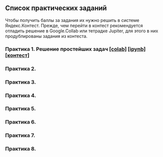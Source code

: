## Список практических заданий

Чтобы получить баллы за задания их нужно решить в системе Яндекс.Контест. Прежде, чем перейти в контест рекомендуется отладить решение в Google.Collab или тетрадке Jupiter, для этого в них продублированы задания из контеста. 

### Практика 1. Решение простейших задач [[colab]](https://colab.research.google.com/drive/1XWIrni0VFNPTUwt1093bqq5VvHqEODqE?usp=sharing) [[ipynb]](./practice01_tasks.ipynb) [[контест]](https://contest.yandex.ru/contest/51908/enter/) 

### Практика 2. 

### Практика 3. 

### Практика 4. 

### Практика 5. 

### Практика 6. 

### Практика 7. 

### Практика 8. 